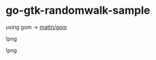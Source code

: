 go-gtk-randomwalk-sample
========================

using gom -> [mattn/gom](https://github.com/mattn/gom "mattn/gom")

!png[](output.gif)

!png[](randwalk.png)
